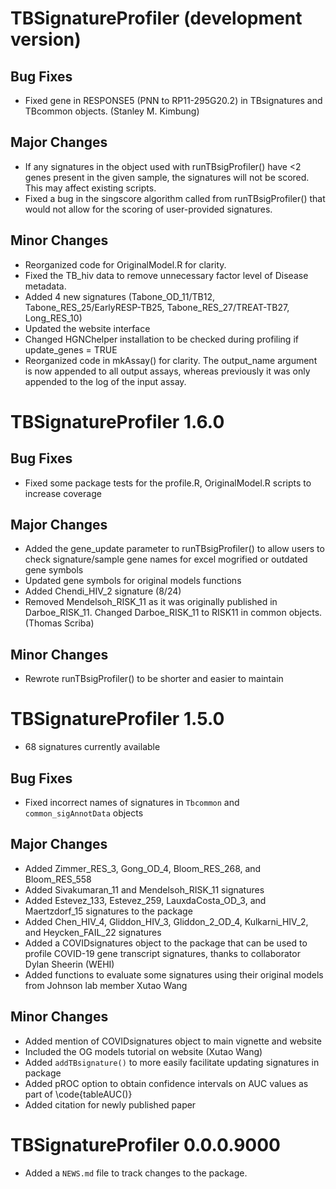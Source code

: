 # TBSignatureProfiler (development version)

## Bug Fixes
* Fixed gene in RESPONSE5 (PNN to RP11-295G20.2) in TBsignatures and TBcommon objects. (Stanley M. Kimbung)

## Major Changes
* If any signatures in the object used with runTBsigProfiler() have <2 genes present in the given sample, the signatures will not be scored. This may affect existing scripts.
* Fixed a bug in the singscore algorithm called from runTBsigProfiler() that would not allow for the scoring of user-provided signatures. 

## Minor Changes
* Reorganized code for OriginalModel.R for clarity.
* Fixed the TB_hiv data to remove unnecessary factor level of Disease metadata. 
* Added 4 new signatures (Tabone_OD_11/TB12, Tabone_RES_25/EarlyRESP-TB25, Tabone_RES_27/TREAT-TB27, Long_RES_10)
* Updated the website interface
* Changed HGNChelper installation to be checked during profiling if update_genes = TRUE
* Reorganized code in mkAssay() for clarity. The output_name argument is now appended to all output assays, whereas previously it was only appended to the log of the input assay.

# TBSignatureProfiler 1.6.0

## Bug Fixes
* Fixed some package tests for the profile.R, OriginalModel.R scripts to increase coverage

## Major Changes
* Added the gene_update parameter to runTBsigProfiler() to allow users to check signature/sample gene names for excel mogrified or outdated gene symbols
* Updated gene symbols for original models functions
* Added Chendi_HIV_2 signature (8/24)
* Removed Mendelsoh_RISK_11 as it was originally published in Darboe_RISK_11. Changed Darboe_RISK_11 to RISK11 in common objects. (Thomas Scriba) 

## Minor Changes
* Rewrote runTBsigProfiler() to be shorter and easier to maintain

# TBSignatureProfiler 1.5.0

* 68 signatures currently available

## Bug Fixes
* Fixed incorrect names of signatures in `Tbcommon` and `common_sigAnnotData` objects

## Major Changes
* Added Zimmer_RES_3, Gong_OD_4, Bloom_RES_268, and Bloom_RES_558
* Added Sivakumaran_11 and Mendelsoh_RISK_11 signatures
* Added Estevez_133, Estevez_259, LauxdaCosta_OD_3, and Maertzdorf_15 signatures to the package
* Added Chen_HIV_4, Gliddon_HIV_3, Gliddon_2_OD_4, Kulkarni_HIV_2, and Heycken_FAIL_22 signatures
* Added a COVIDsignatures object to the package that can be used to profile COVID-19 gene transcript signatures, thanks to collaborator Dylan Sheerin (WEHI)
* Added functions to evaluate some signatures using their original models from Johnson lab member Xutao Wang

## Minor Changes
* Added mention of COVIDsignatures object to main vignette and website
* Included the OG models tutorial on website (Xutao Wang)
* Added `addTBsignature()` to more easily facilitate updating signatures in package
* Added pROC option to obtain confidence intervals on AUC values as part of \code{tableAUC()}
* Added citation for newly published paper

# TBSignatureProfiler 0.0.0.9000

* Added a `NEWS.md` file to track changes to the package.